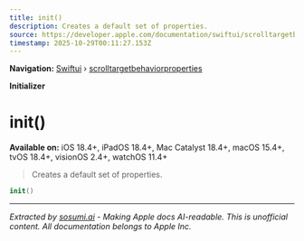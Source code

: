 ```yaml
---
title: init()
description: Creates a default set of properties.
source: https://developer.apple.com/documentation/swiftui/scrolltargetbehaviorproperties/init()
timestamp: 2025-10-29T00:11:27.153Z
---
```


**Navigation:** [Swiftui](/documentation/swiftui) › [scrolltargetbehaviorproperties](/documentation/swiftui/scrolltargetbehaviorproperties)

**Initializer**

# init()

**Available on:** iOS 18.4+, iPadOS 18.4+, Mac Catalyst 18.4+, macOS 15.4+, tvOS 18.4+, visionOS 2.4+, watchOS 11.4+

> Creates a default set of properties.

```swift
init()
```

---

*Extracted by [sosumi.ai](https://sosumi.ai) - Making Apple docs AI-readable.*
*This is unofficial content. All documentation belongs to Apple Inc.*
